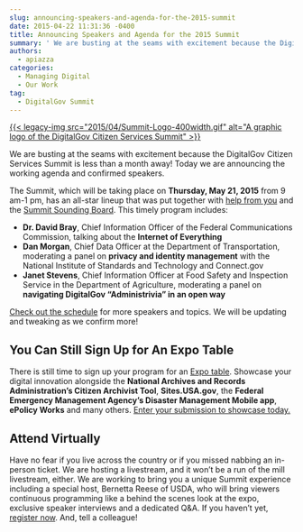 ```yaml
---
slug: announcing-speakers-and-agenda-for-the-2015-summit
date: 2015-04-22 11:31:36 -0400
title: Announcing Speakers and Agenda for the 2015 Summit
summary: ' We are busting at the seams with excitement because the DigitalGov Citizen Services Summit is less than a month away! Today we are announcing the working agenda and confirmed speakers. The Summit, which will be taking place on Thursday, May 21, 2015'
authors:
  - apiazza
categories:
  - Managing Digital
  - Our Work
tag:
  - DigitalGov Summit
---
```


[{{< legacy-img src="2015/04/Summit-Logo-400width.gif" alt="A graphic logo of the DigitalGov Citizen Services Summit" >}}](https://s3.amazonaws.com/digitalgov/legacy-img/2015/04/Summit-Logo-400width.gif)
  
We are busting at the seams with excitement because the DigitalGov Citizen Services Summit is less than a month away! Today we are announcing the working agenda and confirmed speakers.

The Summit, which will be taking place on **Thursday, May 21, 2015** from 9 am-1 pm, has an all-star lineup that was put together with [help from you](http://crowdhall.com/h/299/) and the [Summit Sounding Board](https://summit.digitalgov.gov/summit-sounding-board/). This timely program includes:

  * **Dr. David Bray**, Chief Information Officer of the Federal Communications Commission, talking about the **Internet of Everything**
  * **Dan Morgan**, Chief Data Officer at the Department of Transportation, moderating a panel on **privacy and identity management** with the National Institute of Standards and Technology and Connect.gov
  * **Janet Stevens**, Chief Information Officer at Food Safety and Inspection Service in the Department of Agriculture, moderating a panel on **navigating DigitalGov “Administrivia” in an open way**

[Check out the schedule](https://summit.digitalgov.gov/agenda/) for more speakers and topics. We will be updating and tweaking as we confirm more!

## **You Can Still Sign Up for An Expo Table**

There is still time to sign up your program for an [Expo table](https://summit.digitalgov.gov/exhibitors/). Showcase your digital innovation alongside the **National Archives and Records Administration’s Citizen Archivist Tool**, **Sites.USA.gov**, the **Federal Emergency Management Agency’s Disaster Management Mobile app**, **ePolicy Works** and many others. [Enter your submission to showcase today.](http://www.surveymonkey.com/s/digitalgov-expo)

## **Attend Virtually**

Have no fear if you live across the country or if you missed nabbing an in-person ticket. We are hosting a livestream, and it won’t be a run of the mill livestream, either. We are working to bring you a unique Summit experience including a special host, Bernetta Reese of USDA, who will bring viewers continuous programming like a behind the scenes look at the expo, exclusive speaker interviews and a dedicated Q&A. If you haven’t yet, [register now](https://www.eventbrite.com/e/2015-spring-citizen-services-summit-registration-12671367401). And, tell a colleague!

 